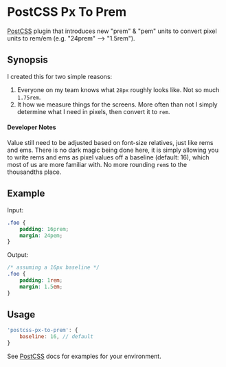 # PostCSS Px To Prem

[PostCSS]: https://github.com/postcss/postcss

[PostCSS] plugin that introduces new "prem" & "pem" units to convert pixel units to rem/em (e.g. "24prem" —> "1.5rem").

## Synopsis

I created this for two simple reasons:

1. Everyone on my team knows what `28px` roughly looks like. Not so much `1.75rem`.
2. It how we measure things for the screens. More often than not I simply determine what I need in pixels, then convert it to `rem`.

#### Developer Notes

Value still need to be adjusted based on font-size relatives, just like rems and ems. There is no dark magic being done here, it is simply allowing you to write rems and ems as pixel values off a baseline (default: 16), which most of us are more familiar with. No more rounding `rem`s to the thousandths place.

## Example

Input:

```css
.foo {
    padding: 16prem;
    margin: 24pem;
}
```

Output:

```css
/* assuming a 16px baseline */
.foo {
    padding: 1rem;
    margin: 1.5em;
}
```

## Usage

```js
'postcss-px-to-prem': {
    baseline: 16, // default
}
```

See [PostCSS] docs for examples for your environment.
